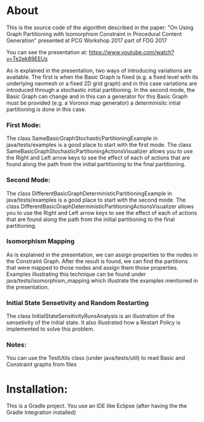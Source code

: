 # About
This is the source code of the algorithm described in the paper:
"On Using Graph Partitioning with Isomorphism Constraint in Procedural Content Generation"
presented at PCG Workshop 2017 part of FDG 2017

You can see the presentation at:
https://www.youtube.com/watch?v=Te2ek89EEUs


As is explained in the presentation, two ways of introducing variations are available. The first is when the Basic Graph is fixed (e.g. a fixed level with its underlying navmesh or a fixed 2D grid graph) and in this case variations are introduced through a stochastic initial partitioning. In the second mode, the Basic Graph can change and in this can a generator for this Basic Graph must be provided (e.g. a Voronoi map generator) a determinisitc intial partitioning is done in this case. 

### First Mode:
The class SameBasicGraphStochasticPartitioningExample in java/tests/examples is a good place to start with the first mode.
The class SameBasicGraphStochasticPartitioningActionsVisualizer allows you to use the Right and Left arrow keys to see the effect of each of actions that are found along the path from the initial partitioning to the final partitioning.

### Second Mode:
The class DifferentBasicGraphDeterministicPartitioningExample in java/tests/examples is a good place to start with the second mode.
The class DifferentBasicGraphDeterministicPartitioningActionsVisualizer allows you to use the Right and Left arrow keys to see the effect of each of actions that are found along the path from the initial partitioning to the final partitioning.

### Isomorphism Mapping
As is explained in the presentation, we can assign properties to the nodes in the Constraint Graph. After the result is found, we can find the partitions that were mapped to those nodes and assign them those properties.
Examples illustrating this technique can be found under java/tests/isomorphism_mapping which illustrate the examples mentioned in the presentation.

### Initial State Sensetivity and Random Restarting
The class InitialStateSensitivityRunsAnalysis is an illustration of the sensetivity of the initial state. It also illustrated how a Restart Policy is implemented to solve this problem.

### Notes:
You can use the TestUtils class (under java/tests/util) to read Basic and Constraint graphs from files

# Installation:
This is a Gradle project. You use an IDE like Eclipse (after having the the Gradle Integration installed)
